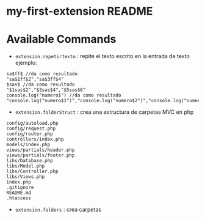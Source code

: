 # my-first-extension README
# Available Commands

* `extension.repetirtexto` : repite el texto escrito en la entrada de texto ejemplo:
```
sa$ff$ //da como resultado
"sa$1ff$2","sa$3ff$4"
$sas$ //da como resultado
"$1sas$2","$3sas$4","$5sas$6"
console.log("numero$") //da como resultado
"console.log("numero$1")","console.log("numero$2")","console.log("numero$3")"
```
* `extension.folderStruct` : crea una estructura de carpetas MVC en php
```
config/autoload.php
config/request.php
config/router.php
controllers/index.php
models/index.php
views/partials/header.php
views/partials/footer.php
libs/Database.php
libs/Model.php
libs/Controller.php
libs/Views.php
index.php
.gitignore
README.md
.htaccess
```
* `extension.folders` : crea carpetas